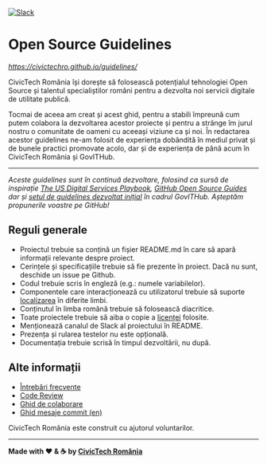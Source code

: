 [![Slack](https://img.shields.io/badge/slack-%23guidelines-green.svg)](https://civictechro.slack.com/messages/CAFLVGYJ0/)

# Open Source Guidelines 

*https://civictechro.github.io/guidelines/*

CivicTech România își dorește să folosească potențialul tehnologiei Open Source și talentul specialiștilor români pentru a dezvolta noi servicii digitale de utilitate publică. 

Tocmai de aceea am creat și acest ghid, pentru a stabili împreună cum putem colabora la dezvoltarea acestor proiecte și pentru a strânge îm jurul nostru o comunitate de oameni cu aceeași viziune ca și noi. În redactarea acestor guidelines ne-am folosit de experiența dobândită în mediul privat și de bunele practici promovate acolo, dar și de experiența de până acum în CivicTech România și GovITHub. 

***
*Aceste guidelines sunt în continuă dezvoltare, folosind ca sursă de inspirație [The US Digital Services Playbook](https://playbook.cio.gov/), [GitHub Open Source Guides](https://opensource.guide/) dar și [setul de guidelines dezvoltat inițial](https://github.com/gov-ithub/guidelines) în cadrul GovITHub. Așteptăm propunerile voastre pe GitHub!*


## Reguli generale

- Proiectul trebuie sa conțină un fișier README.md în care să apară informații relevante despre proiect.
- Cerințele și specificațiile trebuie să fie prezente în proiect. Dacă nu sunt, deschide un issue pe Github.
- Codul trebuie scris în engleză (e.g.: numele variabilelor).
- Componentele care interacționează cu utilizatorul trebuie să suporte [localizarea](https://en.wikipedia.org/wiki/Internationalization_and_localization) în diferite limbi.
 - Conținutul în limba română trebuie să folosească diacritice.
- Toate proiectele trebuie să aiba o copie a [licenței](LICENSE) folosite.
- Menționează canalul de Slack al proiectului în README.
- Prezența și rularea testelor nu este opțională.
- Documentația trebuie scrisă în timpul dezvoltării, nu după.

## Alte informații
- [Întrebări frecvente](/old_guides/FAQ.md)
- [Code Review](/old_guides/CODE_REVIEW.md)
- [Ghid de colaborare](/old_guides/CONTRIBUTING.md)
- [Ghid mesaje commit (en)](/old_guides/COMMIT.md)

CivicTech România este construit cu ajutorul voluntarilor.

----------

**Made with :heart: & :coffee: by [CivicTech România](https://civictech.ro/)**
